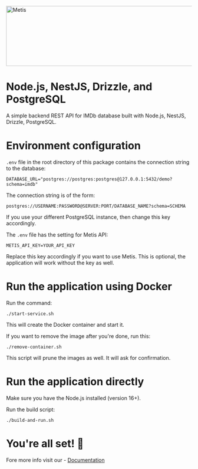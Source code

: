 <a href="https://www.metisdata.io/"><img src="https://static-asserts-public.s3.eu-central-1.amazonaws.com/metis-min-logo.png" width="605" height="163" alt="Metis"></a>

# Node.js, NestJS, Drizzle, and PostgreSQL

A simple backend REST API for IMDb database built with Node.js, NestJS, Drizzle, PostgreSQL.

# Environment configuration

`.env` file in the root directory of this package contains the connection string to the database:

```
DATABASE_URL="postgres://postgres:postgres@127.0.0.1:5432/demo?schema=imdb"
```

The connection string is of the form:

```
postgres://USERNAME:PASSWORD@SERVER:PORT/DATABASE_NAME?schema=SCHEMA
```

If you use your different PostgreSQL instance, then change this key accordingly.

The `.env` file has the setting for Metis API:

```
METIS_API_KEY=YOUR_API_KEY
```

Replace this key accordingly if you want to use Metis. This is optional, the application will work without the key as well.

# Run the application using Docker

Run the command:

```
./start-service.sh
```

This will create the Docker container and start it.

If you want to remove the image after you're done, run this:

```
./remove-container.sh
```

This script will prune the images as well. It will ask for confirmation.

# Run the application directly

Make sure you have the Node.js installed (version 16+).

Run the build script:

```
./build-and-run.sh
```

# You're all set! 🎉 
Fore more info visit our - [Documentation](https://docs.metisdata.io)